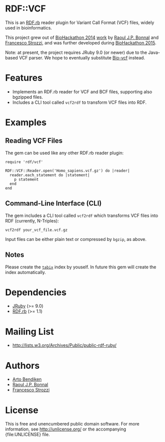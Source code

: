 RDF::VCF
========

This is an [RDF.rb](https://github.com/ruby-rdf/rdf) reader plugin for
Variant Call Format (VCF) files, widely used in bioinformatics.

This project grew out of [BioHackathon 2014](http://2014.biohackathon.org/)
[work](https://github.com/dbcls/bh14/wiki/On-The-Fly-RDF-converter) by
[Raoul J.P. Bonnal](https://github.com/helios) and [Francesco
Strozzi](https://github.com/fstrozzi), and was further developed during
[BioHackathon 2015](http://2015.biohackathon.org/).

Note: at present, the project requires JRuby 9.0 (or newer) due to the
Java-based VCF parser.  We hope to eventually substitute
[Bio-vcf](https://github.com/pjotrp/bioruby-vcf) instead.

Features
========

* Implements an RDF.rb reader for VCF and BCF files, supporting also
  bgzipped files.
* Includes a CLI tool called `vcf2rdf` to transform VCF files into RDF.

Examples
========

Reading VCF Files
-----------------

The gem can be used like any other RDF.rb reader plugin:

    require 'rdf/vcf'

    RDF::VCF::Reader.open('Homo_sapiens.vcf.gz') do |reader|
      reader.each_statement do |statement|
        p statement
      end
    end

Command-Line Interface (CLI)
----------------------------

The gem includes a CLI tool called `vcf2rdf` which transforms VCF files into
RDF (currently, N-Triples):

    vcf2rdf your_vcf_file.vcf.gz

Input files can be either plain text or compressed by `bgzip`, as above.

Notes
-----

Please create the [`tabix`](http://www.htslib.org/doc/tabix.html) index by
youself. In future this gem will create the index automatically.

Dependencies
============

* [JRuby](http://jruby.org) (>= 9.0)
* [RDF.rb](https://github.com/ruby-rdf/rdf) (>= 1.1)

Mailing List
============

* http://lists.w3.org/Archives/Public/public-rdf-ruby/

Authors
=======

* [Arto Bendiken](https://github.com/bendiken)
* [Raoul J.P. Bonnal](https://github.com/helios)
* [Francesco Strozzi](https://github.com/fstrozzi)

License
=======

This is free and unencumbered public domain software. For more information,
see <http://unlicense.org/> or the accompanying {file:UNLICENSE} file.
